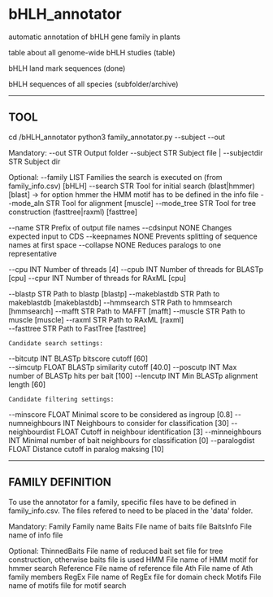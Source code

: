# bHLH_annotator
automatic annotation of bHLH gene family in plants



table about all genome-wide bHLH studies (table)


bHLH land mark sequences (done)

bHLH sequences of all species (subfolder/archive)



------
 TOOL
------

cd <PATH>/bHLH_annotator
python3 family_annotator.py --subject <PATH> --out <OUTPUT>  

Mandatory:
--out           STR     Output folder
--subject       STR     Subject file   | --subjectdir    STR     Subject dir
					
Optional:
--family		LIST	Families the search is executed on (from family_info.csv)	[bHLH]
--search        STR     Tool for initial search (blast|hmmer)						[blast]	-> for option hmmer the HMM motif has to be defined in the info file
--mode_aln		STR		Tool for alignment											[muscle]
--mode_tree          STR     Tool for tree construction (fasttree|raxml)			[fasttree]

--name          STR     Prefix of output file names
--cdsinput      NONE    Changes expected input to CDS
--keepnames     NONE    Prevents splitting of sequence names at first space
--collapse      NONE    Reduces paralogs to one representative

--cpu           INT     Number of threads 												[4]
--cpub          INT     Number of threads for BLASTp									[cpu]
--cpur          INT     Number of threads for RAxML										[cpu]
					
--blastp        STR     Path to blastp 													[blastp]
--makeblastdb   STR     Path to makeblastdb 											[makeblastdb]
--hmmsearch     STR     Path to hmmsearch 												[hmmsearch]
--mafft         STR     Path to MAFFT 													[mafft]
--muscle		STR		Path to muscle													[muscle]
--raxml         STR     Path to RAxML 													[raxml]				
--fasttree      STR     Path to FastTree 												[fasttree]

	Candidate search settings: 
--bitcutp		INT		BLASTp bitscore cutoff											[60] 					
--simcutp       FLOAT   BLASTp similarity cutoff 										[40.0]
--poscutp       INT     Max number of BLASTp hits per bait 								[100]
--lencutp		INT     Min BLASTp alignment length 									[60]

	Candidate filtering settings:
--minscore		FLOAT	Minimal score to be considered as ingroup						[0.8]
--numneighbours INT     Neighbours to consider for classification 						[30]
--neighbourdist FLOAT   Cutoff in neighbour identification 							[3]
--minneighbours INT     Minimal number of bait neighbours for classification 			[0]
--paralogdist   FLOAT   Distance cutoff in paralog maksing 							[10]


-------------------
 FAMILY DEFINITION
-------------------
To use the annotator for a family, specific files have to be defined in family_info.csv. 
The files refered to need to be placed in the 'data' folder.  

Mandatory:
Family			Family name	
Baits			File name of baits file
BaitsInfo		File name of info file

Optional: 
ThinnedBaits	File name of reduced bait set file for tree construction, otherwise baits file is used
HMM				File name of HMM motif for hmmer search
Reference		File name of reference file
Ath				File name of Ath family members
RegEx			File name of RegEx file for domain check
Motifs			File name of motifs file for motif search